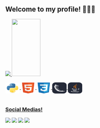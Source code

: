 ## Welcome to my profile! 👨🏻‍💻

 <div>
   <a href="https://github.com/LiepBoeger">
   <img height = "180em" src="https://github-readme-stats-sigma-five.vercel.app/api?username=liepboeger&show_icons=true&theme=tokyonight&include_all_commits=true&count_private=true"/>
   <img height = "180em" width = "90em" src="https://github-readme-stats-sigma-five.vercel.app/api/top-langs/?username=liepboeger&layout=compact&langs_count=6&theme=tokyonight"/>

</div>
<div style="display: inline_block"><br>
  <img align="center" alt="Python" height="35" width="45" src="https://raw.githubusercontent.com/devicons/devicon/master/icons/python/python-original.svg">
  <img align="center" alt="HTML" height="35" width="45" src="https://raw.githubusercontent.com/devicons/devicon/master/icons/html5/html5-original.svg">
  <img align="center" alt="CSS" height="35" width="45" src="https://raw.githubusercontent.com/devicons/devicon/master/icons/css3/css3-original.svg">
  <img align="center" alt="Flask" height="35" width="45" style="background-color:white;" src="https://github.com/tandpfun/skill-icons/blob/main/icons/Flask-Dark.svg">
  <img align="center" alt="Java" height="35" width="45" src="https://github.com/tandpfun/skill-icons/blob/main/icons/Java-Dark.svg">
</div>
 
 <br>
 
  ### Social Medias!
 
<div> 
  <a href="https://instagram.com/liepbg" target="_blank"><img src="https://img.shields.io/badge/-Instagram-%23E4405F?style=for-the-badge&logo=instagram&logoColor=white" target="_blank"></a>
 <a href="http://discordapp.com/users/liepboeger8" target="_blank"><img src="https://img.shields.io/badge/Discord-7289DA?style=for-the-badge&logo=discord&logoColor=white" target="_blank"></a> 
  <a href = "mailto:liepboeger@hotmail.com"><img src="https://img.shields.io/badge/-Gmail-%23333?style=for-the-badge&logo=gmail&logoColor=white" target="_blank"></a>
  <a href="https://www.linkedin.com/in/liep-boeger" target="_blank"><img src="https://img.shields.io/badge/-LinkedIn-%230077B5?style=for-the-badge&logo=linkedin&logoColor=white" target="_blank"></a> 
</div>

